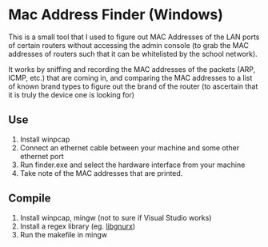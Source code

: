 Mac Address Finder (Windows)
============================

This is a small tool that I used to figure out MAC Addresses of the LAN ports
of certain routers without accessing the admin console (to grab the MAC 
addresses of routers such that it can be whitelisted by the school network).

It works by sniffing and recording the MAC addresses of the packets (ARP, 
ICMP, etc.) that are coming in, and comparing the MAC addresses to a list of
known brand types to figure out the brand of the router (to ascertain that it
is truly the device one is looking for)

Use
---

1. Install winpcap
2. Connect an ethernet cable between your machine and some other ethernet
   port
3. Run finder.exe and select the hardware interface from your machine
4. Take note of the MAC addresses that are printed. 

Compile
-------

1. Install winpcap, mingw (not to sure if Visual Studio works)
2. Install a regex library (eg. [libgnurx](http://sourceforge.net/projects/mingw/files/Other/UserContributed/regex/mingw-regex-2.5.1/))
3. Run the makefile in mingw

